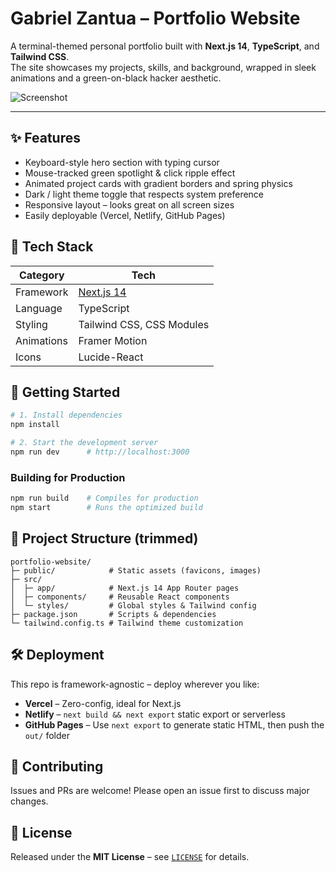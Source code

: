 # Gabriel Zantua – Portfolio Website

A terminal-themed personal portfolio built with **Next.js 14**, **TypeScript**, and **Tailwind CSS**.  
The site showcases my projects, skills, and background, wrapped in sleek animations and a green-on-black hacker aesthetic.

![Screenshot](./public/preview.png)

---

## ✨ Features

- Keyboard-style hero section with typing cursor
- Mouse-tracked green spotlight & click ripple effect
- Animated project cards with gradient borders and spring physics
- Dark / light theme toggle that respects system preference
- Responsive layout – looks great on all screen sizes
- Easily deployable (Vercel, Netlify, GitHub Pages)

## 🔧 Tech Stack

| Category | Tech |
|----------|------|
| Framework | [Next.js 14](https://nextjs.org/) |
| Language | TypeScript |
| Styling  | Tailwind CSS, CSS Modules |
| Animations | Framer Motion |
| Icons | Lucide-React |

## 🚀 Getting Started

```bash
# 1. Install dependencies
npm install

# 2. Start the development server
npm run dev      # http://localhost:3000
```

### Building for Production

```bash
npm run build    # Compiles for production
npm start        # Runs the optimized build
```

## 📂 Project Structure (trimmed)

```
portfolio-website/
├─ public/            # Static assets (favicons, images)
├─ src/
│  ├─ app/            # Next.js 14 App Router pages
│  ├─ components/     # Reusable React components
│  └─ styles/         # Global styles & Tailwind config
├─ package.json       # Scripts & dependencies
└─ tailwind.config.ts # Tailwind theme customization
```

## 🛠  Deployment

This repo is framework-agnostic – deploy wherever you like:

* **Vercel** – Zero-config, ideal for Next.js
* **Netlify** – `next build && next export` static export or serverless
* **GitHub Pages** – Use `next export` to generate static HTML, then push the `out/` folder

## 🤝 Contributing

Issues and PRs are welcome!  Please open an issue first to discuss major changes.

## 📄 License

Released under the **MIT License** – see [`LICENSE`](LICENSE) for details.
